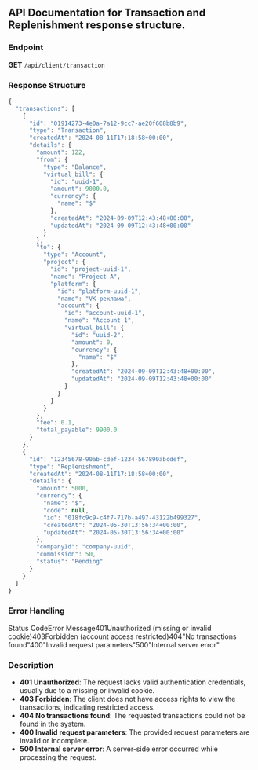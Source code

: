 ## API Documentation for Transaction and Replenishment response structure.

### Endpoint

**GET** `/api/client/transaction`

### Response Structure

```js
{
  "transactions": [
    {
      "id": "01914273-4e0a-7a12-9cc7-ae20f608b8b9",
      "type": "Transaction",
      "createdAt": "2024-08-11T17:18:58+00:00",
      "details": {
        "amount": 122,
        "from": {
          "type": "Balance",
          "virtual_bill": {
            "id": "uuid-1",
            "amount": 9000.0,
            "currency": {
              "name": "$"
            },
            "createdAt": "2024-09-09T12:43:48+00:00",
            "updatedAt": "2024-09-09T12:43:48+00:00"
          }
        },
        "to": {
          "type": "Account",
          "project": {
            "id": "project-uuid-1",
            "name": "Project A",
            "platform": {
              "id": "platform-uuid-1",
              "name": "VK реклама",
              "account": {
                "id": "account-uuid-1",
                "name": "Account 1",
                "virtual_bill": {
                  "id": "uuid-2",
                  "amount": 0,
                  "currency": {
                    "name": "$"
                  },
                  "createdAt": "2024-09-09T12:43:48+00:00",
                  "updatedAt": "2024-09-09T12:43:48+00:00"
                }
              }
            }
          }
        },
        "fee": 0.1,
        "total_payable": 9900.0
      }
    },
    {
      "id": "12345678-90ab-cdef-1234-567890abcdef",
      "type": "Replenishment",
      "createdAt": "2024-08-11T17:18:58+00:00",
      "details": {
        "amount": 5000,
        "currency": {
          "name": "$",
          "code": null,
          "id": "018fc9c9-c4f7-717b-a497-43122b499327",
          "createdAt": "2024-05-30T13:56:34+00:00",
          "updatedAt": "2024-05-30T13:56:34+00:00"
        },
        "companyId": "company-uuid",
        "commission": 50,
        "status": "Pending"
      }
    }
  ]
}
```

### Error Handling

Status CodeError Message401Unauthorized (missing or invalid cookie)403Forbidden (account access restricted)404"No transactions found"400"Invalid request parameters"500"Internal server error"

### Description

- **401 Unauthorized**: The request lacks valid authentication credentials, usually due to a missing or invalid cookie.
- **403 Forbidden**: The client does not have access rights to view the transactions, indicating restricted access.
- **404 No transactions found**: The requested transactions could not be found in the system.
- **400 Invalid request parameters**: The provided request parameters are invalid or incomplete.
- **500 Internal server error**: A server-side error occurred while processing the request.
